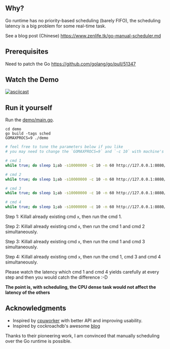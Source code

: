 ## Why?

Go runtime has no priority-based scheduling (barely FIFO), the scheduling latency is a big problem for some real-time task.

See a blog post (Chinese) https://www.zenlife.tk/go-manual-scheduler.md

## Prerequisites 

Need to patch the Go https://github.com/golang/go/pull/51347

## Watch the Demo

[![asciicast](https://asciinema.org/a/558157.svg)](https://asciinema.org/a/558157?t=02:25&speed=2)

## Run it yourself

Run the [demo/main.go](demo/main.go).

```
cd demo
go build -tags sched
GOMAXPROCS=9 ./demo
```

```bash
# feel free to tune the parameters below if you like
# you may need to change the `GOMAXPROCS=9` and `-c 10` with machine's CPU < 10 to see the effect.

# cmd 1
while true; do sleep 1;ab -s10000000 -c 10 -n 60 http://127.0.0.1:8080/delay1ms; done

# cmd 2
while true; do sleep 1;ab -s10000000 -c 10 -n 60 http://127.0.0.1:8080/checksumWithoutScheduling; done

# cmd 3
while true; do sleep 1;ab -s10000000 -c 10 -n 60 http://127.0.0.1:8080/checksumWithScheduling; done

# cmd 4
while true; do sleep 1;ab -s10000000 -c 10 -n 60 http://127.0.0.1:8080/checksumSmallTaskWithScheduling; done
```

Step 1: Killall already existing cmd `x`, then run the cmd 1.

Step 2: Killall already existing cmd `x`, then run the cmd 1 and cmd 2 simultaneously.

Step 3: Killall already existing cmd `x`, then run the cmd 1 and cmd 3 simultaneously.

Step 4: Killall already existing cmd `x`, then run the cmd 1, cmd 3 and cmd 4 simultaneously.

Please watch the latency which cmd 1 and cmd 4 yields carefully at every step and then you would catch the difference :-D

**The point is, with scheduling, the CPU dense task would not affect the latency of the others**

## Acknowledgments 

* Inspired by [cpuworker](https://github.com/hnes/cpuworker) with better API and improving usability.
* Inspired by cockroachdb's awesome [blog](https://www.cockroachlabs.com/blog/rubbing-control-theory/)

Thanks to their pioneering work, I am convinced that manually scheduling over the Go runtime is possible.
